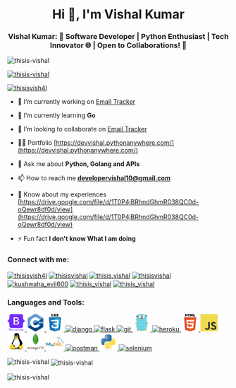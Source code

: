 <h1 align="center">Hi 👋, I'm Vishal Kumar</h1>
<h3 align="center">Vishal Kumar: 🚀 Software Developer | Python Enthusiast | Tech Innovator 🌐 | Open to Collaborations! 🤝</h3>

<p align="left"> <img src="https://komarev.com/ghpvc/?username=thisis-vishal&label=Profile%20views&color=0e75b6&style=flat" alt="thisis-vishal" /> </p>

<p align="left"> <a href="https://github.com/ryo-ma/github-profile-trophy"><img src="https://github-profile-trophy.vercel.app/?username=thisis-vishal" alt="thisis-vishal" /></a> </p>

<p align="left"> <a href="https://twitter.com/thisisvish4l" target="blank"><img src="https://img.shields.io/twitter/follow/thisisvish4l?logo=twitter&style=for-the-badge" alt="thisisvish4l" /></a> </p>

- 🔭 I’m currently working on [Email Tracker](https://github.com/thisis-vishal/Email-Tracking)

- 🌱 I’m currently learning **Go**

- 👯 I’m looking to collaborate on [Email Tracker](https://github.com/thisis-vishal/Email-Tracking)

- 👨‍💻 Portfolio [https://devvishal.pythonanywhere.com/](https://devvishal.pythonanywhere.com/)

- 💬 Ask me about **Python, Golang and APIs**

- 📫 How to reach me **developervishal10@gmail.com**

- 📄 Know about my experiences [https://drive.google.com/file/d/1T0P4jBRhndGhmR038QC0d-oQewr8df0d/view](https://drive.google.com/file/d/1T0P4jBRhndGhmR038QC0d-oQewr8df0d/view)

- ⚡ Fun fact **I don't know What I am doing**

<h3 align="left">Connect with me:</h3>
<p align="left">
<a href="https://twitter.com/thisisvish4l" target="blank"><img align="center" src="https://raw.githubusercontent.com/rahuldkjain/github-profile-readme-generator/master/src/images/icons/Social/twitter.svg" alt="thisisvish4l" height="30" width="40" /></a>
<a href="https://linkedin.com/in/thisisvishal" target="blank"><img align="center" src="https://raw.githubusercontent.com/rahuldkjain/github-profile-readme-generator/master/src/images/icons/Social/linked-in-alt.svg" alt="thisisvishal" height="30" width="40" /></a>
<a href="https://instagram.com/thisis.vishal" target="blank"><img align="center" src="https://raw.githubusercontent.com/rahuldkjain/github-profile-readme-generator/master/src/images/icons/Social/instagram.svg" alt="thisis.vishal" height="30" width="40" /></a>
<a href="https://www.codechef.com/users/thisisvishal" target="blank"><img align="center" src="https://cdn.jsdelivr.net/npm/simple-icons@3.1.0/icons/codechef.svg" alt="thisisvishal" height="30" width="40" /></a>
<a href="https://www.hackerrank.com/kushwaha_evil600" target="blank"><img align="center" src="https://raw.githubusercontent.com/rahuldkjain/github-profile-readme-generator/master/src/images/icons/Social/hackerrank.svg" alt="kushwaha_evil600" height="30" width="40" /></a>
<a href="https://codeforces.com/profile/thisis_vishal" target="blank"><img align="center" src="https://raw.githubusercontent.com/rahuldkjain/github-profile-readme-generator/master/src/images/icons/Social/codeforces.svg" alt="thisis_vishal" height="30" width="40" /></a>
<a href="https://www.leetcode.com/thisis_vishal" target="blank"><img align="center" src="https://raw.githubusercontent.com/rahuldkjain/github-profile-readme-generator/master/src/images/icons/Social/leet-code.svg" alt="thisis_vishal" height="30" width="40" /></a>
</p>

<h3 align="left">Languages and Tools:</h3>
<p align="left"> <a href="https://getbootstrap.com" target="_blank" rel="noreferrer"> <img src="https://raw.githubusercontent.com/devicons/devicon/master/icons/bootstrap/bootstrap-plain-wordmark.svg" alt="bootstrap" width="40" height="40"/> </a> <a href="https://www.w3schools.com/cpp/" target="_blank" rel="noreferrer"> <img src="https://raw.githubusercontent.com/devicons/devicon/master/icons/cplusplus/cplusplus-original.svg" alt="cplusplus" width="40" height="40"/> </a> <a href="https://www.w3schools.com/css/" target="_blank" rel="noreferrer"> <img src="https://raw.githubusercontent.com/devicons/devicon/master/icons/css3/css3-original-wordmark.svg" alt="css3" width="40" height="40"/> </a> <a href="https://www.djangoproject.com/" target="_blank" rel="noreferrer"> <img src="https://cdn.worldvectorlogo.com/logos/django.svg" alt="django" width="40" height="40"/> </a> <a href="https://flask.palletsprojects.com/" target="_blank" rel="noreferrer"> <img src="https://www.vectorlogo.zone/logos/pocoo_flask/pocoo_flask-icon.svg" alt="flask" width="40" height="40"/> </a> <a href="https://git-scm.com/" target="_blank" rel="noreferrer"> <img src="https://www.vectorlogo.zone/logos/git-scm/git-scm-icon.svg" alt="git" width="40" height="40"/> </a> <a href="https://golang.org" target="_blank" rel="noreferrer"> <img src="https://raw.githubusercontent.com/devicons/devicon/master/icons/go/go-original.svg" alt="go" width="40" height="40"/> </a> <a href="https://heroku.com" target="_blank" rel="noreferrer"> <img src="https://www.vectorlogo.zone/logos/heroku/heroku-icon.svg" alt="heroku" width="40" height="40"/> </a> <a href="https://www.w3.org/html/" target="_blank" rel="noreferrer"> <img src="https://raw.githubusercontent.com/devicons/devicon/master/icons/html5/html5-original-wordmark.svg" alt="html5" width="40" height="40"/> </a> <a href="https://developer.mozilla.org/en-US/docs/Web/JavaScript" target="_blank" rel="noreferrer"> <img src="https://raw.githubusercontent.com/devicons/devicon/master/icons/javascript/javascript-original.svg" alt="javascript" width="40" height="40"/> </a> <a href="https://www.linux.org/" target="_blank" rel="noreferrer"> <img src="https://raw.githubusercontent.com/devicons/devicon/master/icons/linux/linux-original.svg" alt="linux" width="40" height="40"/> </a> <a href="https://www.mongodb.com/" target="_blank" rel="noreferrer"> <img src="https://raw.githubusercontent.com/devicons/devicon/master/icons/mongodb/mongodb-original-wordmark.svg" alt="mongodb" width="40" height="40"/> </a> <a href="https://www.mysql.com/" target="_blank" rel="noreferrer"> <img src="https://raw.githubusercontent.com/devicons/devicon/master/icons/mysql/mysql-original-wordmark.svg" alt="mysql" width="40" height="40"/> </a> <a href="https://postman.com" target="_blank" rel="noreferrer"> <img src="https://www.vectorlogo.zone/logos/getpostman/getpostman-icon.svg" alt="postman" width="40" height="40"/> </a> <a href="https://www.python.org" target="_blank" rel="noreferrer"> <img src="https://raw.githubusercontent.com/devicons/devicon/master/icons/python/python-original.svg" alt="python" width="40" height="40"/> </a> <a href="https://www.selenium.dev" target="_blank" rel="noreferrer"> <img src="https://raw.githubusercontent.com/detain/svg-logos/780f25886640cef088af994181646db2f6b1a3f8/svg/selenium-logo.svg" alt="selenium" width="40" height="40"/> </a> </p>

<p><img align="left" src="https://github-readme-stats.vercel.app/api/top-langs?username=thisis-vishal&show_icons=true&locale=en&layout=compact" alt="thisis-vishal" /></p>

<p>&nbsp;<img align="center" src="https://github-readme-stats.vercel.app/api?username=thisis-vishal&show_icons=true&locale=en" alt="thisis-vishal" /></p>

<p><img align="center" src="https://github-readme-streak-stats.herokuapp.com/?user=thisis-vishal&" alt="thisis-vishal" /></p>
